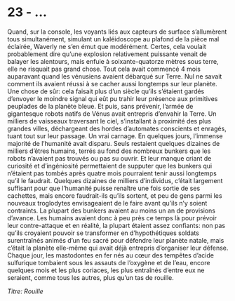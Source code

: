 # 23 - ...

Quand, sur la console, les voyants liés aux capteurs de surface s’allumèrent
tous simultanément, simulant un kaléidoscope au plafond de la pièce mal
éclairée, Waverly ne s’en émut que modérément. Certes, cela voulait
probablement dire qu’une explosion relativement puissante venait de balayer les
alentours, mais enfuie à soixante-quatorze mètres sous terre, elle ne risquait
pas grand chose. Tout cela avait commencé 4 mois auparavant quand les vénusiens
avaient débarqué sur Terre. Nul ne savait comment ils avaient réussi à se
cacher aussi longtemps sur leur planète. Une chose de sûr: cela faisait plus
d’un siècle qu’ils s’étaient gardés d’envoyer le moindre signal qui eût pu
trahir leur présence aux primitives peuplades de la planète bleue. Et puis,
sans prévenir, l’armée de gigantesque robots natifs de Vénus avait entrepris
d’envahir la Terre. Un milliers de vaisseaux traversant le ciel, s’installant à
proximité des plus grandes villes, déchargeant des hordes d’automates
conscients et enragés, tuant tout sur leur passage. Un vrai carnage. En
quelques jours, l’immense majorité de l’humanité avait disparu. Seuls restaient
quelques dizaines de milliers d’êtres humains, terrés au fond des nombreux
bunkers que les robots n’avaient pas trouvés ou pas su ouvrir. Et leur manque
criant de curiosité et d’ingéniosité permettaient de supputer que les bunkers
qui n’étaient pas tombés après quatre mois pourraient tenir aussi longtemps
qu’il le faudrait. Quelques dizaines de milliers d’individus,  c’était
largement suffisant pour que l’humanité puisse renaître une fois sortie de ses
cachettes, mais encore faudrait-ils qu’ils sortent, et peu de gens parmi les
nouveaux troglodytes envisageaient de le faire avant qu’ils n’y soient
contraints. La plupart des bunkers avaient au moins un an de provisions
d’avance. Les humains avaient donc à peu près ce temps là pour prévoir leur
contre-attaque et en réalité, la plupart étaient assez confiants: non pas
qu’ils croyaient pouvoir se transformer en d’hypothétiques soldats surentraînés
animés d’un feu sacré pour défendre leur planète natale, mais c’était la
planète elle-même qui avait déjà entrepris d’organiser leur défense. Chaque
jour, les mastodontes en fer nés au cœur des tempêtes d’acide sulfurique
tombaient sous les assauts de l’oxygène et de l’eau, encore quelques mois et
les plus coriaces, les plus entraînés d’entre eux ne seraient, comme tous les
autres, plus qu’un tas de rouille.

_Titre: Rouille_
